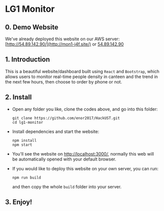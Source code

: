 # LG1 Monitor

## 0. Demo Website

We've already deployed this website on our AWS server: [http://54.89.142.90/](http://mon1-j4f.site/) or [54.89.142.90](http://54.89.142.90/)

## 1. Introduction

This is a beautiful website/dashboard built using `React` and `Bootstrap`, which allows users to monitor real-time people density in canteen and the trend in the next few hours, then choose to order by phone or not.

## 2. Install

- Open any folder you like, clone the codes above, and go into this folder:

  ```
  git clone https://github.com/enor2017/HackUST.git
  cd lg1-monitor
  ```

- Install dependencies and start the website:

  ```
  npm install
  npm start
  ```

- You'll see the website on [http://localhost:3000/](http://localhost:3000/), normally this web will be automatically opened with your default browser.

- If you would like to deploy this website on your own server, you can run:

  ```
  npm run build
  ```

  and then copy the whole `build` folder into your server.

## 3. Enjoy!

